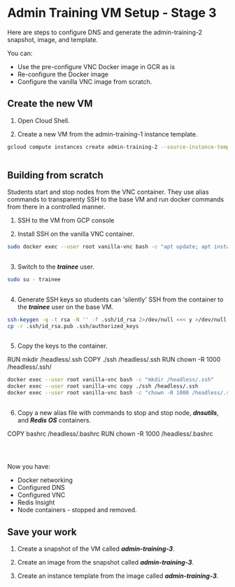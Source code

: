 # Admin Training VM Setup - Stage 3

Here are steps to configure DNS and generate the admin-training-2 snapshot, image, and template.

You can:
- Use the pre-configure VNC Docker image in GCR as is
- Re-configure the Docker image
- Configure the vanilla VNC image from scratch.

## Create the new VM

1. Open Cloud Shell.

2. Create a new VM from the admin-training-1 instance template.

```bash
gcloud compute instances create admin-training-2 --source-instance-template admin-training-1 --zone=us-west1-b
 
```
## Building from scratch

Students start and stop nodes from the VNC container. They use alias commands to transparenty SSH to the base VM and run docker commands from there in a controlled manner.

1. SSH to the VM from GCP console

2. Install SSH on the vanilla VNC container.

```bash
sudo docker exec --user root vanilla-vnc bash -c "apt update; apt install -y ssh"
 
```

3. Switch to the ***trainee*** user.

```bash
sudo su - trainee
 
```

4. Generate SSH keys so students can 'silently' SSH from the container to the ***trainee*** user on the base VM.

```bash
ssh-keygen -q -t rsa -N '' -f .ssh/id_rsa 2>/dev/null <<< y >/dev/null
cp -r .ssh/id_rsa.pub .ssh/authorized_keys
 
```

5. Copy the keys to the container.

RUN mkdir /headless/.ssh
COPY ./ssh /headless/.ssh
RUN chown -R 1000 /headless/.ssh/

```bash
docker exec --user root vanilla-vnc bash -c "mkdir /headless/.ssh"
docker exec --user root vanilla-vnc copy ./ssh /headless/.ssh
docker exec --user root vanilla-vnc bash -c "chown -R 1000 /headless/.ssh"
 
```

6. Copy a new alias file with commands to stop and stop node, ***dnsutils***, and ***Redis OS*** containers.

COPY bashrc /headless/.bashrc
RUN chown -R 1000 /headless/.bashrc

```bash
 
```


## 
Now you have:
- Docker networking
- Configured DNS
- Configured VNC
- Redis Insight
- Node containers - stopped and removed.

## Save your work
1. Create a snapshot of the VM called ***admin-training-3***.

2. Create an image from the snapshot called ***admin-training-3***.

3. Create an instance template from the image called ***admin-training-3***.
